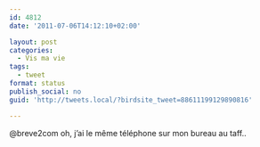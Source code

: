 ```yaml
---
id: 4812
date: '2011-07-06T14:12:10+02:00'

layout: post
categories:
  - Vis ma vie
tags:
  - tweet
format: status
publish_social: no
guid: 'http://tweets.local/?birdsite_tweet=88611199129890816'

---
```


@breve2com oh, j’ai le même téléphone sur mon bureau au taff..